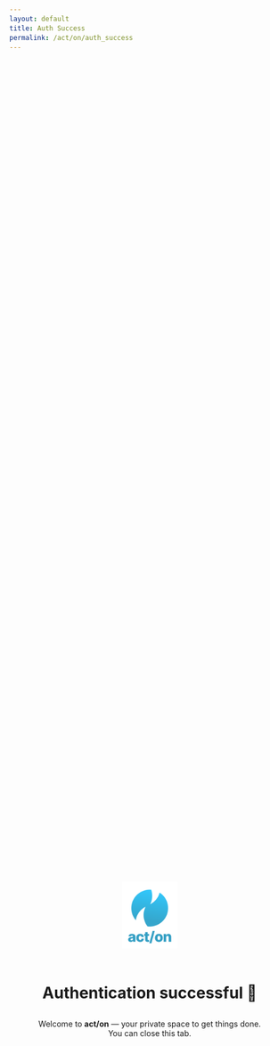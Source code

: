 ```yaml
---
layout: default
title: Auth Success
permalink: /act/on/auth_success
---
```


<div style="display: flex; flex-direction: column; align-items: center; justify-content: center; text-align: center; min-height: 80vh; padding: 24px;">

  <img src="/assets/images/cues_logo_and_text.png" alt="act/on logo" style="width: 120px; height: 120px; object-fit: contain; margin-bottom: 24px;" />

  <h1 class="md-typescale-headline-small" style="margin-bottom: 16px;">Authentication successful 🎉 </h1>

  <p class="md-typescale-body-medium" style="max-width: 400px;">
    Welcome to <strong>act/on</strong> — your private space to get things done.<br />
    You can close this tab.
  </p>

</div>

<script>
// Try to open the app automatically after short delay
setTimeout(() => {
  window.location.href = "acton://auth_success";
}, 1000);
</script>
